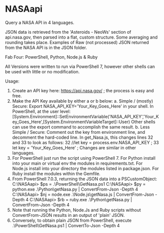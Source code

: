 # NASAapi
Query a NASA API in 4 languages.

JSON data is retrieved from the 'Asteroids - NeoWs' section of api.nasa.gov, then
parsed into a flat, custom structure.  Some averaging and rounding takes place.
Examples of Raw (not processed) JSON returned from the NASA API is in the JSON folder.

Fab Four:  PowerShell, Python, Node.js & Ruby

All Versions were written to run via PowerShell 7, however other
shells can be used with little or no modification.

Usage:

1.  Create an API key here: https://api.nasa.gov/ ; the process is easy and free.
2.  Make the API Key available by either a or b below:
    a.  Simple / (mostly) Secure:
        Export NASA_API_KEY='Your_Key_Goes_Here' in your shell.
        In PowerShell, at the user level:
        [System.Environment]::SetEnvironmentVariable('NASA_API_KEY','Your_Key_Goes_Here',[System.EnvironmentVariableTarget]::User)
        Other shells can use the export command to accomplish the same result.
    b.  Less Simple / Secure:
        Comment out the key from environment line, and decomment the hard-coded line.
        In get_Nasa.js, this changes lines 32 and 33 to look as follows:
        32  //let key = process.env.NASA_API_KEY ;
        33  let key = 'Your_Key_Goes_Here' ;
        Changes are similar in other languages.
3.  For PowerShell just run the script using PowerShell 7.
    For Python install into your main or virtual env the modules in requirements.txt.
    For Node.js install into your directory the modules listed in package.json.
    For Ruby install the modules within the Gemfile.
4.  From PowerShell 7.0.3, returning the JSON data into a PSCustomObject:
    C:\NASAapi> $ps = .\PowerShell\GetNasa.ps1
    C:\NASAapi> $py = python.exe .\Python\getNasa.py | ConvertFrom-Json -Depth 4
    C:\NASAapi> $nj = node.exe .\Node.js\getNasa.js | ConvertFrom-Json -Depth 4
    C:\NASAapi> $rb = ruby.exe .\Python\getNasa.py | ConvertFrom-Json -Depth 4
5.  Note that running the Python, Node.Js and Ruby scripts without ConvertFrom-JSON
    results in an output of 'plain' JSON.
6.  Conversely, to obtain plain JSON from PowerShell, execute
    .\PowerShell\GetNasa.ps1 | ConvertTo-Json -Depth 4

